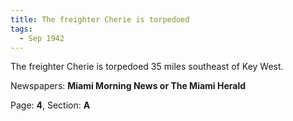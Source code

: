 ```yaml
---  
title: The freighter Cherie is torpedoed  
tags:  
  - Sep 1942  
---  
```

  
The freighter Cherie is torpedoed 35 miles southeast of Key West.  
  
Newspapers: **Miami Morning News or The Miami Herald**  
  
Page: **4**, Section: **A** 

